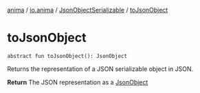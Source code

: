 [anima](../../index.md) / [io.anima](../index.md) / [JsonObjectSerializable](index.md) / [toJsonObject](./to-json-object.md)

# toJsonObject

`abstract fun toJsonObject(): JsonObject`

Returns the representation of a JSON serializable object in JSON.

**Return**
The JSON representation as a [JsonObject](#)

